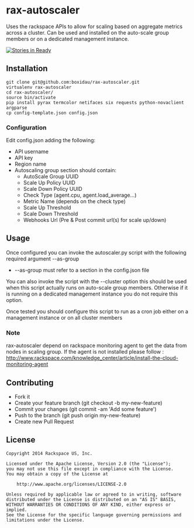 rax-autoscaler
==============

Uses the rackspace APIs to allow for scaling based on aggregate metrics across a cluster.
Can be used and installed on the auto-scale group members or on a dedicated management instance.

[![Stories in Ready](https://badge.waffle.io/boxidau/rax-autoscaler.svg?label=ready&title=Ready)](http://waffle.io/boxidau/rax-autoscaler)

## Installation
```
git clone git@github.com:boxidau/rax-autoscaler.git
virtualenv rax-autoscaler
cd rax-autoscaler/
source bin/activate
pip install pyrax termcolor netifaces six requests python-novaclient argparse
cp config-template.json config.json
```

### Configuration
Edit config.json adding the following:
 - API username 
 - API key
 - Region name
 - Autoscaling group section should contain:
    - AutoScale Group UUID
    - Scale Up Policy UUID
    - Scale Down Policy UUID
    - Check Type (agent.cpu, agent.load_average...)
    - Metric Name (depends on the check type)
    - Scale Up Threshold
    - Scale Down Threshold
    - Webhooks Url (Pre & Post commit url(s) for scale up/down)

## Usage
Once configured you can invoke the autoscaler.py script with the following required argument --as-group
 - --as-group must refer to a section in the config.json file

You can also invoke the script with the --cluster option this should be used when this script actually runs on auto-scale group members. Otherwise if it is running on a dedicated management instance you do not require this option.

Once tested you should configure this script to run as a cron job either on a management instance or on all cluster members

### Note
rax-autoscaler depend on rackspace monitoring agent to get the data from nodes in scaling group. If the agent is not installed please follow : http://www.rackspace.com/knowledge_center/article/install-the-cloud-monitoring-agent

## Contributing

- Fork it
- Create your feature branch (git checkout -b my-new-feature)
- Commit your changes (git commit -am 'Add some feature')
- Push to the branch (git push origin my-new-feature)
- Create new Pull Request

## License

```
Copyright 2014 Rackspace US, Inc.

Licensed under the Apache License, Version 2.0 (the "License");
you may not use this file except in compliance with the License.
You may obtain a copy of the License at

    http://www.apache.org/licenses/LICENSE-2.0

Unless required by applicable law or agreed to in writing, software
distributed under the License is distributed on an "AS IS" BASIS,
WITHOUT WARRANTIES OR CONDITIONS OF ANY KIND, either express or implied.
See the License for the specific language governing permissions and
limitations under the License.
```


